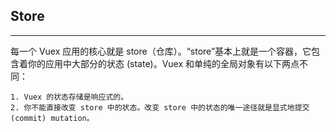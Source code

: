 ## Store

---

每一个 Vuex 应用的核心就是 store（仓库）。“store”基本上就是一个容器，它包含着你的应用中大部分的状态 (state)。Vuex 和单纯的全局对象有以下两点不同：  

    1. Vuex 的状态存储是响应式的。  
    2. 你不能直接改变 store 中的状态。改变 store 中的状态的唯一途径就是显式地提交 (commit) mutation。

